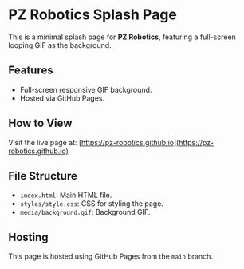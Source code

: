 # PZ Robotics Splash Page

This is a minimal splash page for **PZ Robotics**, featuring a full-screen looping GIF as the background.

## Features
- Full-screen responsive GIF background.
- Hosted via GitHub Pages.

## How to View
Visit the live page at: [https://pz-robotics.github.io](https://pz-robotics.github.io)

## File Structure
- `index.html`: Main HTML file.
- `styles/style.css`: CSS for styling the page.
- `media/background.gif`: Background GIF.

## Hosting
This page is hosted using GitHub Pages from the `main` branch.
